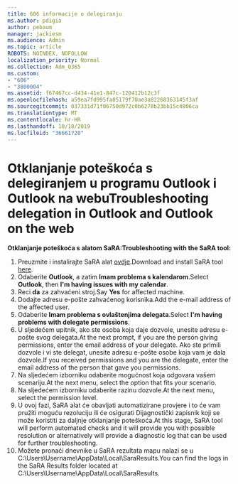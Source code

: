 ```yaml
---
title: 606 informacije o delegiranju
ms.author: pdigia
author: pebaum
manager: jackiesm
ms.audience: Admin
ms.topic: article
ROBOTS: NOINDEX, NOFOLLOW
localization_priority: Normal
ms.collection: Adm_O365
ms.custom:
- "606"
- "3800004"
ms.assetid: f67467cc-d434-41e1-847c-120412b12c3f
ms.openlocfilehash: a59ea7fd995fa05179f70ae3a82268363145f3af
ms.sourcegitcommit: 037331d71f06750d972c0b6278b23bb15c4806ca
ms.translationtype: MT
ms.contentlocale: hr-HR
ms.lasthandoff: 10/18/2019
ms.locfileid: "36661720"
---
```

# <a name="troubleshooting-delegation-in-outlook-and-outlook-on-the-web"></a><span data-ttu-id="532c4-102">Otklanjanje poteškoća s delegiranjem u programu Outlook i Outlook na webu</span><span class="sxs-lookup"><span data-stu-id="532c4-102">Troubleshooting delegation in Outlook and Outlook on the web</span></span>

<span data-ttu-id="532c4-103">**Otklanjanje poteškoća s alatom SaRA:**</span><span class="sxs-lookup"><span data-stu-id="532c4-103">**Troubleshooting with the SaRA tool:**</span></span>

1. <span data-ttu-id="532c4-104">Preuzmite i instalirajte SaRA alat [ovdje](https://aka.ms/SaRA-SkypeForBusinessSignIn).</span><span class="sxs-lookup"><span data-stu-id="532c4-104">Download and install SaRA tool [here](https://aka.ms/SaRA-SkypeForBusinessSignIn).</span></span>
1. <span data-ttu-id="532c4-105">Odaberite **Outlook**, a zatim **Imam problema s kalendarom**.</span><span class="sxs-lookup"><span data-stu-id="532c4-105">Select **Outlook**, then **I'm having issues with my calendar**.</span></span>
1. <span data-ttu-id="532c4-106">Reci **da** za zahvaćeni stroj.</span><span class="sxs-lookup"><span data-stu-id="532c4-106">Say **Yes** for affected machine.</span></span>
1. <span data-ttu-id="532c4-107">Dodajte adresu e-pošte zahvaćenog korisnika.</span><span class="sxs-lookup"><span data-stu-id="532c4-107">Add the e-mail address of the affected user.</span></span>
1. <span data-ttu-id="532c4-108">Odaberite **Imam problema s ovlaštenjima delegata**.</span><span class="sxs-lookup"><span data-stu-id="532c4-108">Select **I'm having problems with delegate permissions**.</span></span>
1. <span data-ttu-id="532c4-109">U sljedećem upitnik, ako ste osoba koja daje dozvole, unesite adresu e-pošte svog delegata.</span><span class="sxs-lookup"><span data-stu-id="532c4-109">At the next prompt, if you are the person giving permissions, enter the email address of your delegate.</span></span> <span data-ttu-id="532c4-110">Ako ste primili dozvole i vi ste delegat, unesite adresu e-pošte osobe koja vam je dala dozvole.</span><span class="sxs-lookup"><span data-stu-id="532c4-110">If you received permissions and you are the delegate, enter the email address of the person that gave you permissions.</span></span>
1. <span data-ttu-id="532c4-111">Na sljedećem izborniku odaberite mogućnost koja odgovara vašem scenariju.</span><span class="sxs-lookup"><span data-stu-id="532c4-111">At the next menu, select the option that fits your scenario.</span></span>
1. <span data-ttu-id="532c4-112">Na sljedećem izborniku odaberite razinu dozvole.</span><span class="sxs-lookup"><span data-stu-id="532c4-112">At the next menu, select the permission level.</span></span>
1. <span data-ttu-id="532c4-113">U ovoj fazi, SaRA alat će obavljati automatizirane provjere i to će vam pružiti moguću rezoluciju ili će osigurati Dijagnostički zapisnik koji se može koristiti za daljnje otklanjanje poteškoća.</span><span class="sxs-lookup"><span data-stu-id="532c4-113">At this stage, SaRA tool will perform automated checks and it will provide you with possible resolution or alternatively will provide a diagnostic log that can be used for further troubleshooting.</span></span>
1. <span data-ttu-id="532c4-114">Možete pronaći dnevnike u SaRA rezultata mapu nalazi se u C:\Users\Username\AppData\Local\SaraResults.</span><span class="sxs-lookup"><span data-stu-id="532c4-114">You can find the logs in the SaRA Results folder located at C:\Users\Username\AppData\Local\SaraResults.</span></span>
